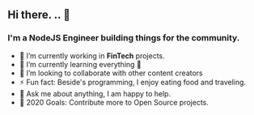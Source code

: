 ## Hi there. .. 👋
###  I'm a NodeJS Engineer building things for the community.

- 🔭 I’m currently working in **FinTech** projects. 
- 🌱 I’m currently learning everything 🤣
- 👯 I’m looking to collaborate with other content creators
- ⚡ Fun fact: Beside's programming, I enjoy eating food and traveling.
- 💬 Ask me about anything, I am happy to help.
- 🥅 2020 Goals: Contribute more to Open Source projects.
